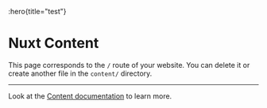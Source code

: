 :hero{title="test"}

# Nuxt Content

This page corresponds to the `/` route of your website. You can delete it or create another file in the `content/` directory.

---

Look at the [Content documentation](https://content.nuxtjs.org/) to learn more.
